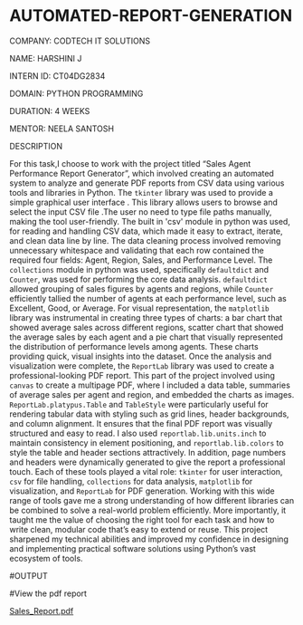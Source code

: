 # AUTOMATED-REPORT-GENERATION

COMPANY: CODTECH IT SOLUTIONS

NAME: HARSHINI J

INTERN ID: CT04DG2834

DOMAIN: PYTHON PROGRAMMING

DURATION: 4 WEEKS

MENTOR: NEELA SANTOSH

DESCRIPTION

For this task,I choose to work with the project titled “Sales Agent Performance Report Generator”, which involved creating an automated system to analyze and generate PDF reports from CSV data using various tools and libraries in Python. The `tkinter` library was used to provide a simple graphical user interface . This library allows users to browse and select the input CSV file .The user no need to type file paths manually, making the tool user-friendly.  The built in 'csv' module in python was used, for reading and handling CSV data, which made it easy to extract, iterate, and clean data line by line. The data cleaning process involved removing unnecessary whitespace and validating that each row contained the required four fields: Agent, Region, Sales, and Performance Level. The `collections` module in python was used, specifically `defaultdict` and `Counter`, was used for performing the core data analysis. `defaultdict` allowed grouping of sales figures by agents and regions, while `Counter` efficiently tallied the number of agents at each performance level, such as Excellent, Good, or Average. For visual representation, the `matplotlib` library was instrumental in creating three types of charts: a bar chart that showed average sales across different regions, scatter chart that showed the average sales by each agent and a pie chart that visually represented the distribution of performance levels among agents. These charts providing quick, visual insights into the dataset. Once the analysis and visualization were complete, the `ReportLab` library was used to create a professional-looking PDF report. This part of the project involved using `canvas` to create a multipage PDF, where I included a data table, summaries of average sales per agent and region, and embedded the charts as images. `ReportLab.platypus.Table` and `TableStyle` were particularly useful for rendering tabular data with styling such as grid lines, header backgrounds, and column alignment. It ensures that the final PDF report was visually structured and easy to read. I also used `reportlab.lib.units.inch` to maintain consistency in element positioning, and `reportlab.lib.colors` to style the table and header sections attractively. In addition, page numbers and headers were dynamically generated to give the report a professional touch. Each of these tools played a vital role: `tkinter` for user interaction, `csv` for file handling, `collections` for data analysis, `matplotlib` for visualization, and `ReportLab` for PDF generation. Working with this wide range of tools gave me a strong understanding of how different libraries can be combined to solve a real-world problem efficiently. More importantly, it taught me the value of choosing the right tool for each task and how to write clean, modular code that’s easy to extend or reuse. This project sharpened my technical abilities and improved my confidence in designing and implementing practical software solutions using Python’s vast ecosystem of tools.

#OUTPUT

#View the pdf report

[Sales_Report.pdf](https://github.com/user-attachments/files/21216089/Sales_Report.pdf)





